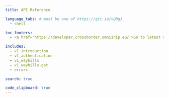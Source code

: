 ```yaml
---
title: API Reference

language_tabs: # must be one of https://git.io/vQNgJ
  - shell 

toc_footers:
  - <a href='https://developer.crossborder.omniship.eu/'>Go to latest version</a>

includes:
  - v1_introduction
  - v1_authentication
  - v1_waybills
  - v1_waybills.get
  - errors

search: true

code_clipboard: true
---
```



